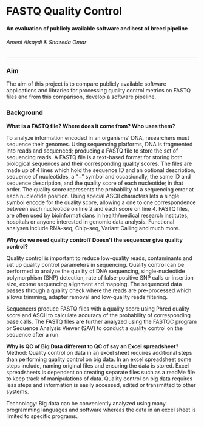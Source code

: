 # FASTQ Quality Control
#### An evaluation of publicly available software and best of breed pipeline
###### Ameni Alsaydi & Shazeda Omar
----
### Aim
The aim of this project is to compare publicly available software applications and libraries for processing quality control metrics on FASTQ files and from this comparison, develop a software pipeline.
### Background
**What is a FASTQ file? Where does it come from? Who uses them?**
  
  To analyze information encoded in an organisms’ DNA, researchers must sequence their genomes. Using sequencing platforms, DNA is fragmented into reads and sequenced; producing a FASTQ file to store the set of sequencing reads.  A FASTQ file is a text-based format for storing both biological sequences and their corresponding quality scores. The files are made up of 4 lines which hold the sequence ID and an optional description, sequence of nucleotides, a “+” symbol and occasionally, the same ID and sequence description, and the quality score of each nucleotide; in that order. The quality score represents the probability of a sequencing error at each nucleotide position. Using special ASCII characters lets a single symbol encode for the quality score, allowing a one to one correspondence between each nucleotide on line 2 and each score on line 4. FASTQ files, are often used by bioinformaticians in health/medical research institutes, hospitals or anyone interested in genomic data analysis. Functional analyses include RNA-seq, Chip-seq, Variant Calling and much more. 

**Why do we need quality control? Doesn't the sequencer give quality control?**

  Quality control is important to reduce low-quality reads, contaminants and set up quality control parameters in sequencing. Quality control can be performed to analyze the quality of DNA sequencing, single-nucleotide polymorphism (SNP) detection, rate of false-positive SNP calls or insertion size, exome sequencing alignment and mapping. The sequenced data passes through a quality check where the reads are pre-processed which allows trimming, adapter removal and low-quality reads filtering. 

  Sequencers produce FASTQ files with a quality score using Phred quality score and ASCII to calculate accuracy of the probability of corresponding base calls. The FASTQ files are further analyzed using the FASTQC program or Sequence Analysis Viewer (SAV) to conduct a quality control on the sequence after a run.  

**Why is QC of Big Data different to QC of say an Excel spreadsheet?**
Method: Quality control on data in an excel sheet requires additional steps than performing quality control on big data. In an excel spreadsheet some steps include, naming original files and ensuring the data is stored. Excel spreadsheets is dependent on creating separate files such as a readMe file to keep track of manipulations of data. Quality control on big data requires less steps and information is easily accessed, edited or transmitted to other systems. 

Technology: Big data can be conveniently analyzed using many programming languages and software whereas the data in an excel sheet is limited to specific programs.

